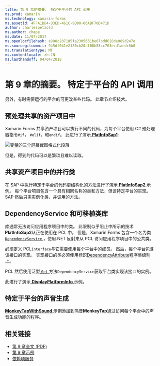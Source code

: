 ```yaml
---
title: 第 9 章的摘要。 特定于平台的 API 调用
ms.prod: xamarin
ms.technology: xamarin-forms
ms.assetid: 4FFA1BD4-B3ED-461C-9B00-06ABF70D471D
author: charlespetzold
ms.author: chape
ms.date: 11/07/2017
ms.openlocfilehash: a988c207185fa2305631be67bdd628de089d247e
ms.sourcegitcommit: 945df041e2180cb20af08b83cc703ecd1aedc6b0
ms.translationtype: MT
ms.contentlocale: zh-CN
ms.lasthandoff: 04/04/2018
---
```

# <a name="summary-of-chapter-9-platform-specific-api-calls"></a>第 9 章的摘要。 特定于平台的 API 调用

另外，有时需要运行的平台的可更改某些代码。 此章节介绍技术。

## <a name="preprocessing-in-the-shared-asset-project"></a>预处理共享的资产项目中

Xamarin.Forms 共享资产项目可以执行不同的代码，为每个平台使用 C# 预处理器指令`#if`， `#elif`，和`endif`。 此进行了演示[ **PlatInfoSap1**](https://github.com/xamarin/xamarin-forms-book-samples/tree/master/Chapter09/PlatInfoSap1):

[![变量的三个屏幕截图格式化段落](images/ch09fg01-small.png "设备型号和操作系统")](images/ch09fg01-large.png#lightbox "设备型号和操作系统")

但是，得到的代码可以是繁琐且难以读取。

## <a name="parallel-classes-in-the-shared-asset-project"></a>共享资产项目中的并行类

在 SAP 中执行特定于平台的代码更结构化的方法进行了演示[ **PlatInfoSap2** ](https://github.com/xamarin/xamarin-forms-book-samples/tree/master/Chapter09/PlatInfoSap2)示例。 每个平台项目包含一个具有相同名称的类和方法，但该特定平台的实现。 SAP 然后只需实例化类，并调用的方法。

## <a name="dependencyservice-and-the-portable-class-library"></a>DependencyService 和可移植类库

库通常无法访问应用程序项目中的类。 此限制似乎阻止中所示的技术**PlatInfoSap2**从正在使用在 PCL 中。 但是，Xamarin.Forms 包含一个名为类[ `DependencyService` ](https://developer.xamarin.com/api/type/Xamarin.Forms.DependencyService/) ，使用.NET 反射来从 PCL 访问应用程序项目中的公共类。

必须定义 PCL`interface`与它需要使用每个平台中的成员。 然后，每个平台包含该接口的实现。 实现接口的类必须使用标识[DependencyAttribute](https://developer.xamarin.com/api/type/Xamarin.Forms.DependencyAttribute/)程序集级别上。

PCL 然后使用泛型[ `Get` ](https://developer.xamarin.com/api/member/Xamarin.Forms.DependencyService.Get{T}/p/Xamarin.Forms.DependencyFetchTarget/)方法`DependencyService`获取平台类实现该接口的实例。

此进行了演示[ **DisplayPlatformInfo** ](https://github.com/xamarin/xamarin-forms-book-samples/tree/master/Chapter09/DisplayPlatformInfo)示例。

## <a name="platform-specific-sound-generation"></a>特定于平台的声音生成

[ **MonkeyTapWithSound** ](https://github.com/xamarin/xamarin-forms-book-samples/tree/master/Chapter09/MonkeyTapWithSound)示例添加到鸣音**MonkeyTap**通过访问每个平台中的声音生成功能的程序。



## <a name="related-links"></a>相关链接

- [第 9 章全文 (PDF)](https://download.xamarin.com/developer/xamarin-forms-book/XamarinFormsBook-Ch09-Apr2016.pdf)
- [第 9 章示例](https://github.com/xamarin/xamarin-forms-book-samples/tree/master/Chapter09)
- [依赖项服务](~/xamarin-forms/app-fundamentals/dependency-service/index.md)
